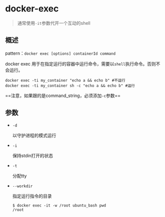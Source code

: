 # docker-exec 

> 通常使用`-it`参数代开一个互动的shell

## 概述

pattern：`docker exec [options] containerId command`

docker exec 用于在指定运行的容器中运行命令，需要以`shell`执行命令。否则不会运行。

```
docker exec -ti my_container "echo a && echo b" #不运行
docker exec -ti my_container sh -c "echo a && echo b" #运行
```

==注意，如果跟的是command_string，必须添加`-c`参数==

## 参数

- `-d`

  以守护进程的模式运行

- `-i`

  保持stdin打开的状态

- `-t`

  分配tty

- `--workdir`

  指定运行指令的目录

  ```
  $ docker exec -it -w /root ubuntu_bash pwd
  /root
  ```

  
